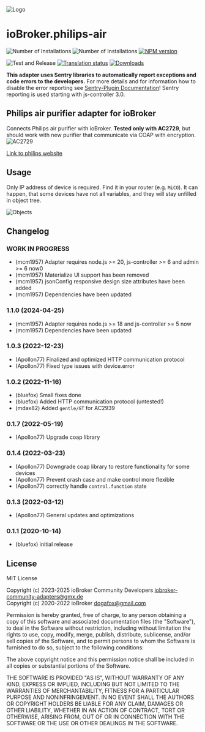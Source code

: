 ![Logo](admin/philips-air.png)
# ioBroker.philips-air

![Number of Installations](http://iobroker.live/badges/philips-air-installed.svg)
![Number of Installations](http://iobroker.live/badges/philips-air-stable.svg)
[![NPM version](http://img.shields.io/npm/v/iobroker.philips-air.svg)](https://www.npmjs.com/package/iobroker.philips-air)

![Test and Release](https://github.com/iobroker-community-adapters/ioBroker.philips-air/workflows/Test%20and%20Release/badge.svg)
[![Translation status](https://weblate.iobroker.net/widgets/adapters/-/philips-air/svg-badge.svg)](https://weblate.iobroker.net/engage/adapters/?utm_source=widget)
[![Downloads](https://img.shields.io/npm/dm/iobroker.philips-air.svg)](https://www.npmjs.com/package/iobroker.philips-air)

**This adapter uses Sentry libraries to automatically report exceptions and code errors to the developers.** For more details and for information how to disable the error reporting see [Sentry-Plugin Documentation](https://github.com/ioBroker/plugin-sentry#plugin-sentry)! Sentry reporting is used starting with js-controller 3.0.

## Philips air purifier adapter for ioBroker
Connects Philips air purifier with ioBroker.
**Tested only with AC2729**, but should work with new purifier that communicate via COAP with encryption.
![AC2729](img/device.png)

[Link to philips website](https://www.philips.de/c-m-ho/luftreiniger-und-luftbefeuchter/kombi)

## Usage
Only IP address of device is required. Find it in your router (e.g. `MiCO`).
It can happen, that some devices have not all variables, and they will stay unfilled in object tree.

![Objects](img/objects.png)

## Changelog
<!--
    Placeholder for the next version (at the beginning of the line):
    ### **WORK IN PROGRESS**
-->
### **WORK IN PROGRESS**
* (mcm1957) Adapter requires node.js >= 20, js-controller >= 6 and admin >= 6 now0
* (mcm1957) Materialize UI support has been removed
* (mcm1957) jsonConfig responsive design size attributes have been added
* (mcm1957) Dependencies have been updated

### 1.1.0 (2024-04-25)
* (mcm1957) Adapter requires node.js >= 18 and js-controller >= 5 now
* (mcm1957) Dependencies have been updated

### 1.0.3 (2022-12-23)
* (Apollon77) Finalized and optimized HTTP communication protocol
* (Apollon77) Fixed type issues with device.error

### 1.0.2 (2022-11-16)
* (bluefox) Small fixes done
* (bluefox) Added HTTP communication protocol (untested!)
* (mdax82) Added `gentle/GT` for AC2939

### 0.1.7 (2022-05-19)
* (Apollon77) Upgrade coap library

### 0.1.4 (2022-03-23)
* (Apollon77) Downgrade coap library to restore functionality for some devices
* (Apollon77) Prevent crash case and make control more flexible
* (Apollon77) correctly handle `control.function` state

### 0.1.3 (2022-03-12)
* (Apollon77) General updates and optimizations

### 0.1.1 (2020-10-14)
* (bluefox) initial release

## License
MIT License

Copyright (c) 2023-2025 ioBroker Community Developers <iobroker-community-adapters@gmx.de>  
Copyright (c) 2020-2022 ioBroker <dogafox@gmail.com>

Permission is hereby granted, free of charge, to any person obtaining a copy
of this software and associated documentation files (the "Software"), to deal
in the Software without restriction, including without limitation the rights
to use, copy, modify, merge, publish, distribute, sublicense, and/or sell
copies of the Software, and to permit persons to whom the Software is
furnished to do so, subject to the following conditions:

The above copyright notice and this permission notice shall be included in all
copies or substantial portions of the Software.

THE SOFTWARE IS PROVIDED "AS IS", WITHOUT WARRANTY OF ANY KIND, EXPRESS OR
IMPLIED, INCLUDING BUT NOT LIMITED TO THE WARRANTIES OF MERCHANTABILITY,
FITNESS FOR A PARTICULAR PURPOSE AND NONINFRINGEMENT. IN NO EVENT SHALL THE
AUTHORS OR COPYRIGHT HOLDERS BE LIABLE FOR ANY CLAIM, DAMAGES OR OTHER
LIABILITY, WHETHER IN AN ACTION OF CONTRACT, TORT OR OTHERWISE, ARISING FROM,
OUT OF OR IN CONNECTION WITH THE SOFTWARE OR THE USE OR OTHER DEALINGS IN THE
SOFTWARE.
